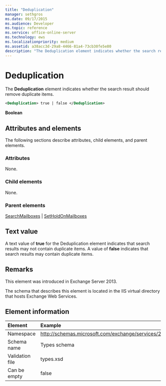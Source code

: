 ```yaml
---
title: "Deduplication"
manager: sethgros
ms.date: 09/17/2015
ms.audience: Developer
ms.topic: reference
ms.service: office-online-server
ms.technology: ews
ms.localizationpriority: medium
ms.assetid: a38acc3d-29a8-4466-81a4-73cb30fe5e80
description: "The Deduplication element indicates whether the search result should remove duplicate items."
---
```


# Deduplication

The **Deduplication** element indicates whether the search result should remove duplicate items. 
  
```XML
<Deduplication> true | false </Deduplication>
```

**Boolean**

## Attributes and elements

The following sections describe attributes, child elements, and parent elements.
  
### Attributes

None.
  
### Child elements

None.
  
### Parent elements

[SearchMailboxes](searchmailboxes.md) | [SetHoldOnMailboxes](setholdonmailboxes.md)
  
## Text value

A text value of **true** for the Deduplication element indicates that search results may not contain duplicate items. A value of **false** indicates that search results may contain duplicate items. 
  
## Remarks

This element was introduced in Exchange Server 2013.
  
The schema that describes this element is located in the IIS virtual directory that hosts Exchange Web Services.
  
## Element information

| Element | Example |
|:-----|:-----|
|Namespace  <br/> |http://schemas.microsoft.com/exchange/services/2006/types  <br/> |
|Schema name  <br/> |Types schema  <br/> |
|Validation file  <br/> |types.xsd  <br/> |
|Can be empty  <br/> |false  <br/> |
   

